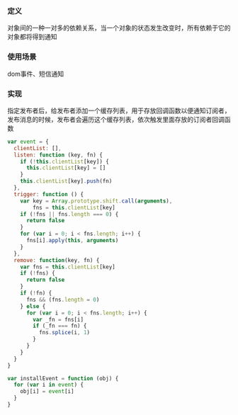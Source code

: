 ### 定义

对象间的一种一对多的依赖关系，当一个对象的状态发生改变时，所有依赖于它的对象都将得到通知

### 使用场景

dom事件、短信通知

### 实现

指定发布者后，给发布者添加一个缓存列表，用于存放回调函数以便通知订阅者，发布消息的时候，发布者会遍历这个缓存列表，依次触发里面存放的订阅者回调函数

```javascript
var event = {
  clientList: [],
  listen: function (key, fn) {
    if (!this.clientList[key]) {
      this.clientList[key] = []
    }
    this.clientList[key].push(fn)
  },
  trigger: function () {
    var key = Array.prototype.shift.call(arguments),
        fns = this.clientList[key]
    if (!fns || fns.length === 0) {
      return false
    }
    for (var i = 0; i < fns.length; i++) {
      fns[i].apply(this, arguments)
    } 
  },
  remove: function(key, fn) {
    var fns = this.clientList[key]
    if (!fns) {
      return false
    }
    if (!fn) {
      fns && (fns.length = 0)
    } else {
      for (var i = 0; i < fns.length; i++) {
        var _fn = fns[i]
        if (_fn === fn) {
          fns.splice(i, 1)
        }
      }
    }
  }
}

var installEvent = function (obj) {
  for (var i in event) {
    obj[i] = event[i]
  } 
}
```

